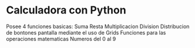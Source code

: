 
# Calculadora con Python
 
Posee 4 funciones basicas: Suma Resta Multiplicacion Division
Distribucion de bontones pantalla mediante el uso de Grids
Funciones para las operaciones matematicas
Numeros del 0 al 9
